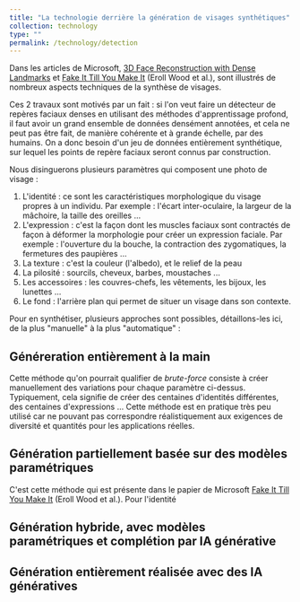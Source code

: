 ```yaml
---
title: "La technologie derrière la génération de visages synthétiques"
collection: technology
type: ""
permalink: /technology/detection
---
```


<p style="text-align:justify;">

Dans les articles de Microsoft, [3D Face Reconstruction with Dense Landmarks](https://microsoft.github.io/DenseLandmarks/) et [Fake It Till You Make It](https://microsoft.github.io/FaceSynthetics/) (Eroll Wood et al.), sont illustrés de nombreux aspects techniques de la synthèse de visages. 

Ces 2 travaux sont motivés par un fait : si l'on veut faire un détecteur de repères faciaux denses en utilisant des méthodes d'apprentissage profond, il faut avoir un grand ensemble de données densément annotées, et cela ne peut pas être fait, de manière cohérente et à grande échelle, par des humains. On a donc besoin d'un jeu de données entièrement synthétique, sur lequel les points de repère faciaux seront connus par construction.

Nous disinguerons plusieurs paramètres qui composent une photo de visage : 
1. L'identité : ce sont les caractéristiques morphologique du visage propres à un individu. Par exemple : l'écart inter-oculaire, la largeur de la mâchoire, la taille des oreilles ...
2. L'expression : c'est la façon dont les muscles faciaux sont contractés de façon à déformer la morphologie pour créer un expression faciale. Par exemple : l'ouverture du la bouche, la contraction des zygomatiques, la fermetures des paupières ...
3. La texture : c'est la couleur (l'albedo), et le relief de la peau
4. La pilosité : sourcils, cheveux, barbes, moustaches ...
5. Les accessoires : les couvres-chefs, les vêtements, les bijoux, les lunettes ...
6. Le fond : l'arrière plan qui permet de situer un visage dans son contexte.

Pour en synthétiser, plusieurs approches sont possibles, détaillons-les ici, de la plus "manuelle" à la plus "automatique" : 

## Généreration entièrement à la main

Cette méthode qu'on pourrait qualifier de *brute-force* consiste à créer manuellement des variations pour chaque paramètre ci-dessus. Typiquement, cela signifie de créer des centaines d'identités différentes, des centaines d'expressions ... Cette méthode est en pratique très peu utilisé car ne pouvant pas correspondre réalistiquement aux exigences de diversité et quantités pour les applications réelles. 

## Génération partiellement basée sur des modèles paramétriques

C'est cette méthode qui est présente dans le papier de Microsoft [Fake It Till You Make It](https://microsoft.github.io/FaceSynthetics/) (Eroll Wood et al.). Pour l'identité

## Génération hybride, avec modèles paramétriques et complétion par IA générative


## Génération entièrement réalisée avec des IA génératives

</p>